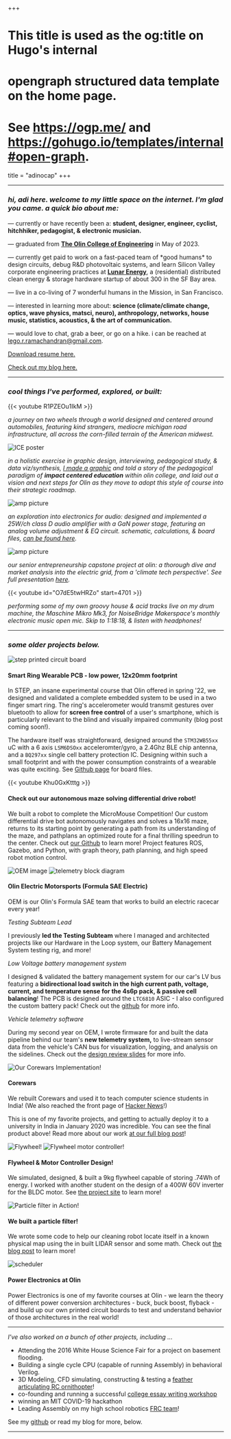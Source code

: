 +++
# This title is used as the og:title on Hugo's internal
# opengraph structured data template on the home page.
# See https://ogp.me/ and https://gohugo.io/templates/internal#open-graph.
title = "adinocap"
+++

* * *

### _hi, adi here. welcome to my little space on the internet. I'm glad you came. a quick bio about me:_

  

— currently or have recently been a: **student, designer, engineer, cyclist, hitchhiker, pedagogist, & electronic musician.**

— graduated from **[The Olin College of Engineering](https://www.olin.edu/)** in May of 2023.

— currently get paid to work on a fast-paced team of \*good humans\* to design circuits, debug R&D photovoltaic systems, and learn Silicon Valley corporate engineering practices at **[Lunar Energy](https://www.lunarenergy.com/)**, a (residential) distributed clean energy & storage hardware startup of about 300 in the SF Bay area.

— live in a co-living of 7 wonderful humans in the Mission, in San Francisco.

— interested in learning more about: **science (climate/climate change, optics, wave physics, matsci, neuro), anthropology, networks, house music, statistics, acoustics, & the art of communication.**

— would love to chat, grab a beer, or go on a hike. i can be reached at [lego.r.ramachandran@gmail.com](mailto:lego.r.ramachandran@gmail.com?subject=ContactAdi).

 
[Download resume here.](./adi_ramachandran_resume.pdf) 

[Check out my blog here.](/blog/)

* * *

### _cool things I've performed, explored, or built:_


{{< youtube R1PZEOu1IkM >}}


_a journey on two wheels through a world designed and centered around automobiles, featuring kind strangers, mediocre michigan road infrastructure, all across the corn-filled terrain of the American midwest._

![ICE poster](./ICE.png)

_in a holistic exercise in graphic design, interviewing, pedagogical study, & data viz/synthesis, [I made a graphic](./ICE_TTS_poster_rev0.pdf) and told a story of the pedagogical paradigm of **impact centered education** within olin college, and laid out a vision and next steps for Olin as they move to adopt this style of course into their strategic roadmap._


![amp picture](./amp.jpg)

_an exploration into electronics for audio: designed and implemented a 25W/ch class D audio amplifier with a GaN power stage, featuring an analog volume adjustment & EQ circuit. schematic, calculations, & board files, [can be found here](https://docs.google.com/document/d/1xZqjKs2XpMvngJh-4kl8GRmEyWWov9hn_stp4wfZbEA/edit?usp=sharing)._


![amp picture](./grid.png)

_our senior entrepreneurship capstone project at olin: a thorough dive and market analysis into the electric grid, from a 'climate tech perspective'. See full presentation [here](https://docs.google.com/presentation/d/1YE7QYp4rm9vfoFstPwRXlfOqwUGF5LlWJRXhHqnUUbI/edit?usp=sharing)._

{{< youtube id="O7dE5twHRZo" start=4701 >}}

_performing some of my own groovy house & acid tracks live on my drum machine, the Maschine Mikro Mk3, for NoiseBridge Makerspace's monthly electronic music open mic. Skip to 1:18:18, & listen with headphones!_

* * *

### _some older projects below._


![step printed circuit board](./step_pcb.jpg)

#### Smart Ring Wearable PCB - low power, 12x20mm footprint

In STEP, an insane experimental course that Olin offered in spring '22, we designed and validated a complete embedded system to be used in a two finger smart ring. The ring's accelerometer would transmit gestures over bluetooth to allow for **screen free control** of a user's smartphone, which is particularly relevant to the blind and visually impaired community (blog post coming soon!).

The hardware itself was straightforward, designed around the `STM32WB55xx` uC with a 6 axis `LSM6DSOxx` acceleromter/gyro, a 2.4Ghz BLE chip antenna, and a `BQ297xx` single cell battery protection IC. Designing within such a small footprint and with the power consumption constraints of a wearable was quite exciting. See [Github page](https://github.com/OlinSTEP/step-devices/tree/main/projects/ring/) for board files.

{{< youtube Khu0GxKtttg >}}

#### Check out our autonomous maze solving differential drive robot!

We built a robot to complete the MicroMouse Competition! Our custom differential drive bot autonomously navigates and solves a 16x16 maze, returns to its starting point by generating a path from its understanding of the maze, and pathplans an optimized route for a final thrilling speedrun to the center. Check out [our Github](https://github.com/aramachandran7/micro_mouse_final) to learn more! Project features ROS, Gazebo, and Python, with graph theory, path planning, and high speed robot motion control.


![OEM image](./adi_form.jpg) ![telemetry block diagram](./lvbms.jpg)

#### Olin Electric Motorsports (Formula SAE Electric)

OEM is our Olin's Formula SAE team that works to build an electric racecar every year!

_Testing Subteam Lead_

I previously **led the Testing Subteam** where I managed and architected projects like our Hardware in the Loop system, our Battery Management System testing rig, and more!

_Low Voltage battery management system_

I designed & validated the battery management system for our car's LV bus featuring a **bidirectional load switch in the high current path, voltage, current, and temperature sense for the 4s6p pack, & passive cell balancing**! The PCB is designed around the `LTC6810` ASIC - I also configured the custom battery pack! Check out the [github](https://github.com/olin-electric-motorsports/MKV-Boards/tree/main/Boards/lv_bms_2/lv_bms_2) for more info.

_Vehicle telemetry software_

During my second year on OEM, I wrote firmware for and built the data pipeline behind our team's **new telemetry system,** to live-stream sensor data from the vehicle's CAN bus for visualization, logging, and analysis on the sidelines. Check out the [design review slides](https://docs.google.com/presentation/d/1UC-YDQk7SpxMN6GNWE3kg2BDyTvGPCxV-E1GIj7U7aE/edit#slide=id.ga6a6f370e1_0_12) for more info.


![Our Corewars Implementation!](./test2.gif)

#### Corewars

We rebuilt Corewars and used it to teach computer science students in India! (We also reached the front page of [Hacker News](https://news.ycombinator.com/item?id=25549290)!)

This is one of my favorite projects, and getting to actually deploy it to a university in India in January 2020 was incredible. You can see the final product above! Read more about our work [at our full blog post](/blog/corewars-in-india)!


![Flywheel!](./flywheel.jpg) ![Flywheel motor controller!](./motor_ctrl.png)

#### Flywheel & Motor Controller Design!

We simulated, designed, & built a 9kg flywheel capable of storing .74Wh of energy. I worked with another student on the design of a 400W 60V inverter for the BLDC motor. See [the project site](https://olincollege.github.io/pie-2021-03/Diskos/MotorController.html) to learn more!


![Particle filter in Action!](./pf_inaction.gif)

#### We built a particle filter!

We wrote some code to help our cleaning robot locate itself in a known physical map using the in built LIDAR sensor and some math. Check out [the blog post](/blog/particle-filter) to learn more!


![scheduler](./pe_buck.jpg)

#### Power Electronics at Olin

Power Electronics is one of my favorite courses at Olin - we learn the theory of different power conversion architectures - buck, buck boost, flyback - and build up our own printed circuit boards to test and understand behavior of those architectures in the real world!

* * *

_I've also worked on a bunch of other projects, including ..._

*   Attending the 2016 White House Science Fair for a project on basement flooding.
*   Building a single cycle CPU (capable of running Assembly) in behavioral Verilog.
*   3D Modeling, CFD simulating, constructing & testing a [feather articulating RC ornithopter](https://photos.app.goo.gl/PoskhKKoH933hUgC7)!
*   co-founding and running a successful [college essay writing workshop](https://junipercollegeprep.com/)
*   winning an MIT COVID-19 hackathon
*   Leading Assembly on my high school robotics [FRC team](https://team3061.org/)!

See my [github](https://github.com/aramachandran7/) or read my blog for more, below.

* * *
